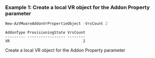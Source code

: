### Example 1: Create a local VR object for the Addon Property parameter
```powershell
New-AzVMwareAddonVrPropertieObject -VrsCount 2
```
```output
AddonType ProvisioningState VrsCount
--------- ----------------- --------
VR                                 2
```

Create a local VR object for the Addon Property parameter